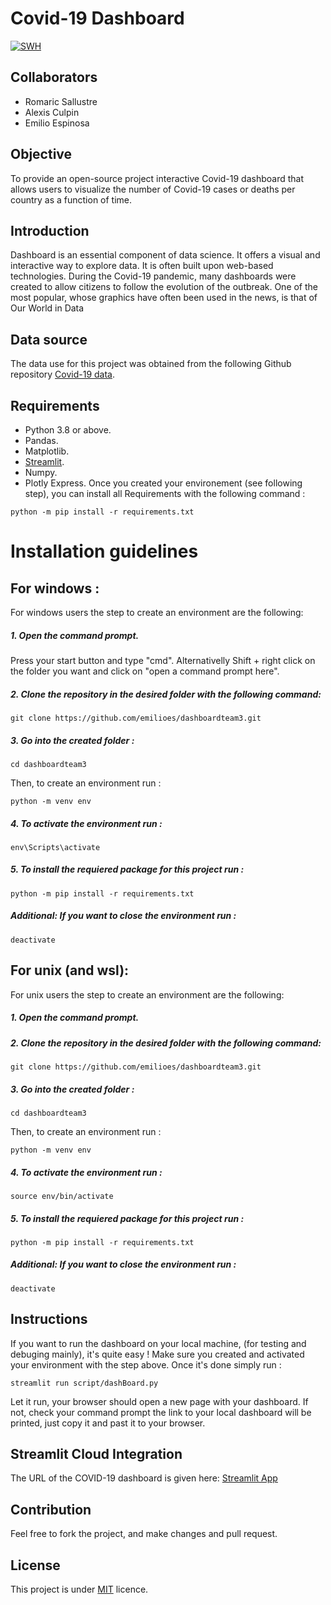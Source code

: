 # Covid-19 Dashboard

[![SWH](https://archive.softwareheritage.org/badge/swh:1:dir:3e7f303437d4f680dbd09990cf3d630947a2e487/)][def]

[def]: https://archive.softwareheritage.org/swh:1:dir:3e7f303437d4f680dbd09990cf3d630947a2e487;origin=https://github.com/emilioes/dashboardteam3;visit=swh:1:snp:9a5b141fcd7dd386ca7167f86ccae6b014492187;anchor=swh:1:rev:83024e76fa1e2282e51c22622ac23f947b26a51c

## Collaborators
- Romaric Sallustre
- Alexis Culpin
- Emilio Espinosa 


## Objective
To provide an open-source project interactive Covid-19 dashboard that allows users to visualize the number of Covid-19 cases or deaths per country as a function of time.


## Introduction
Dashboard is an essential component of data science. It offers a visual and interactive way to explore data. It is often built upon web-based technologies.
During the Covid-19 pandemic, many dashboards were created to allow citizens to follow the evolution of the outbreak. One of the most popular, whose graphics have often been used in the news, is that of Our World in Data

## Data source
The data use for this project was obtained from the following Github repository <a href="https://github.com/owid/covid-19-data" target="_new">Covid-19 data</a>.

## Requirements
- Python 3.8 or above.
- Pandas.
- Matplotlib.
- <a href="https://streamlit.io/">Streamlit</a>. 
- Numpy.
- Plotly Express.
Once you created your environement (see following step), you can install all Requirements with the following command :
```
python -m pip install -r requirements.txt
```

# Installation guidelines

## For windows :
For windows users the step to create an environment are the following:

##### 1. Open the command prompt.
Press your start button and type "cmd".
Alternativelly Shift + right click on the folder you want and click on "open a command prompt here".

##### 2. Clone the repository in the desired folder with the following command:
```
git clone https://github.com/emilioes/dashboardteam3.git
```
##### 3. Go into the created  folder :
```
cd dashboardteam3
```
Then, to  create an environment run :
```
python -m venv env
```

##### 4. To activate the environment run :
```
env\Scripts\activate
```
##### 5. To install the requiered package  for this project run :
```
python -m pip install -r requirements.txt
```
##### Additional: If you want  to close the environment run : 
```
deactivate
```

## For unix (and wsl):
For unix users the step to create an environment are the following:

##### 1. Open the command prompt.

##### 2. Clone the repository in the desired folder with the following command:
```
git clone https://github.com/emilioes/dashboardteam3.git
```
##### 3. Go into the created  folder :
```
cd dashboardteam3
```
Then, to  create an environment run :
```
python -m venv env
```

##### 4. To activate the environment run :
```
source env/bin/activate
```
##### 5. To install the requiered package  for this project run :
```
python -m pip install -r requirements.txt
```
##### Additional: If you want  to close the environment run : 
```
deactivate
```


## Instructions
If you want to run the dashboard on your local machine, (for testing and debuging mainly), it's quite easy !
Make sure you created and activated your environment with the step above.
Once it's done simply run :
```
streamlit run script/dashBoard.py
```
Let it run, your browser should open a new page with your dashboard.
If not, check your command prompt the link to your local dashboard will be printed, just copy it and past it to your browser.

## Streamlit Cloud Integration
The URL of the COVID-19 dashboard is given here: <a href="https://badboys1.streamlit.app/">Streamlit App</a>

## Contribution
Feel free to fork the project, and make changes and pull request.

## License
This project is under <a href="https://github.com/emilioes/dashboardteam3/blob/main/LICENSE" target="_new">MIT</a> licence.
